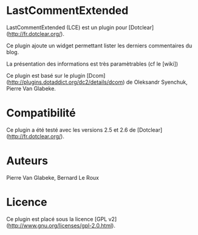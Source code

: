 LastCommentExtended
===================


LastCommentExtended (LCE) est un plugin pour [Dotclear] (http://fr.dotclear.org/).

Ce plugin ajoute un widget permettant lister les derniers commentaires du blog.

La présentation des informations est très paramètrables (cf le [wiki])

Ce plugin est basé sur le plugin [Dcom]  (http://plugins.dotaddict.org/dc2/details/dcom) de Oleksandr Syenchuk, Pierre Van Glabeke.

Compatibilité
============

Ce plugin a été testé avec les versions 2.5 et 2.6 de  [Dotclear] (http://fr.dotclear.org/).

Auteurs
=======
Pierre Van Glabeke, Bernard Le Roux

Licence
===================
Ce plugin est placé sous la licence [GPL v2] (http://www.gnu.org/licenses/gpl-2.0.html).
